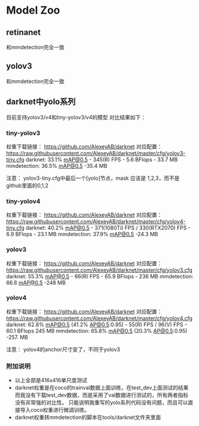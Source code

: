 # Model Zoo
## retinanet
和mmdetection完全一致
## yolov3
和mmdetection完全一致
## darknet中yolo系列
目前支持yolov3/v4和tiny-yolov3/v4的模型
对比结果如下：

### tiny-yolov3 

权重下载链接： https://github.com/AlexeyAB/darknet 
对应配置： https://raw.githubusercontent.com/AlexeyAB/darknet/master/cfg/yolov3-tiny.cfg
darknet: 33.1% mAP@0.5 - 345(R) FPS - 5.6 BFlops - 33.7 MB
mmdetection: 36.5% mAP@0.5 -35.4 MB

注意： yolov3-tiny.cfg中最后一个[yolo]节点，mask 应该是 1,2,3，而不是github里面的0,1,2

### tiny-yolov4

权重下载链接： https://github.com/AlexeyAB/darknet 
对应配置： https://raw.githubusercontent.com/AlexeyAB/darknet/master/cfg/yolov4-tiny.cfg
darknet: 40.2% mAP@0.5 - 371(1080Ti) FPS / 330(RTX2070) FPS - 6.9 BFlops - 23.1 MB
mmdetection: 37.9% mAP@0.5 -24.3 MB


### yolov3

权重下载链接： https://github.com/AlexeyAB/darknet 
对应配置： https://raw.githubusercontent.com/AlexeyAB/darknet/master/cfg/yolov3.cfg
darknet:  55.3% mAP@0.5 - 66(R) FPS - 65.9 BFlops - 236 MB
mmdetection: 66.8 mAP@0.5 -248 MB


### yolov4

权重下载链接： https://github.com/AlexeyAB/darknet 
对应配置： https://raw.githubusercontent.com/AlexeyAB/darknet/master/cfg/yolov4.cfg
darknet:  62.8% mAP@0.5 (41.2% AP@0.5:0.95) - 55(R) FPS / 96(V) FPS - 60.1 BFlops  245 MB
mmdetection: 65.8% mAP@0.5 (20.3% AP@0.5:0.95) -257. MB

注意： yolov4的anchor尺寸变了，不同于yolov3

### 附加说明

- 以上全部是416x416单尺度测试
- darknet权重是在coco的trainval数据上面训练，在test_dev上面测试的结果
而我没有下载test_dev数据，而是采用了val数据进行测试的，所有两者指标没有非常强的对比性。
只能说明我重写的yolo系列代码没有问题，而且可以直接导入coco权重进行微调训练。
- darknet权重转mmdetection的脚本在tools/darknet文件夹里面


